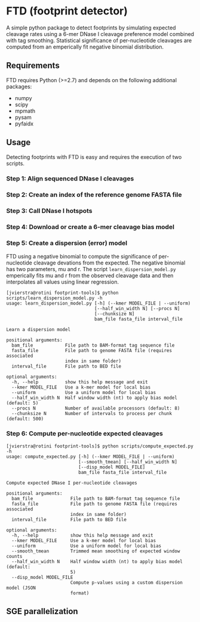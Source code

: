 # FTD (footprint detector)
A simple python package to detect footprints by simulating
expected cleavage rates using a 6-mer DNase I cleavage preference
model combined with tag smoothing. Statistical significance of
per-nucleotide cleavages are computed from an emperically fit 
negative binomial distribution.

## Requirements

FTD requires Python (>=2.7) and depends on the following additional packages:

* numpy
* scipy
* mpmath
* pysam
* pyfaidx

## Usage

Detecting footprints with FTD is easy and requires the execution of two scripts.

### Step 1: Align sequenced DNase I cleavages

### Step 2: Create an index of the reference genome FASTA file

### Step 3: Call DNase I hotspots

### Step 4: Download or create a 6-mer cleavage bias model

### Step 5: Create a dispersion (error) model

FTD using a negative binomial to compute the significance of per-nucleotide cleavage devations from the expected. The negative binomial has two parameters, mu and r. The script `learn_dispersion_model.py` emperically fits mu and r from the observed cleavage data and then interpolates all values using linear regression.

	[jvierstra@rotini footprint-tools]$ python scripts/learn_dispersion_model.py -h
	usage: learn_dispersion_model.py [-h] (--kmer MODEL_FILE | --uniform)
    	                             [--half_win_width N] [--procs N]
        	                         [--chunksize N]
            	                     bam_file fasta_file interval_file

	Learn a dispersion model

	positional arguments:
	  bam_file            File path to BAM-format tag sequence file
	  fasta_file          File path to genome FASTA file (requires associated
	                      index in same folder)
	  interval_file       File path to BED file

	optional arguments:
	  -h, --help          show this help message and exit
	  --kmer MODEL_FILE   Use a k-mer model for local bias
	  --uniform           Use a uniform model for local bias
	  --half_win_width N  Half window width (nt) to apply bias model (default: 5)
	  --procs N           Number of available processors (default: 8)
	  --chunksize N       Number of intervals to process per chunk (default: 500)

### Step 6: Compute per-nucleotide expected cleavages

	[jvierstra@rotini footprint-tools]$ python scripts/compute_expected.py  -h
	usage: compute_expected.py [-h] (--kmer MODEL_FILE | --uniform)
	                           [--smooth_tmean] [--half_win_width N]
	                           [--disp_model MODEL_FILE]
	                           bam_file fasta_file interval_file

	Compute expected DNase I per-nucleotide cleavages

	positional arguments:
	  bam_file              File path to BAM-format tag sequence file
	  fasta_file            File path to genome FASTA file (requires associated
	                        index in same folder)
	  interval_file         File path to BED file

	optional arguments:
	  -h, --help            show this help message and exit
	  --kmer MODEL_FILE     Use a k-mer model for local bias
	  --uniform             Use a uniform model for local bias
	  --smooth_tmean        Trimmed mean smoothing of expected window counts
	  --half_win_width N    Half window width (nt) to apply bias model (default:
	                        5)
	  --disp_model MODEL_FILE
	                        Compute p-values using a custom dispersion model (JSON
	                        format)

## SGE parallelization
